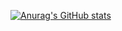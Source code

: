 [![Anurag's GitHub stats](https://github-readme-stats.vercel.app/api?username=smart-cau)](https://github.com/anuraghazra/github-readme-stats)

<!--
**smart-cau/smart-cau** is a ✨ _special_ ✨ repository because its `README.md` (this file) appears on your GitHub profile.

Here are some ideas to get you started:

- 🔭 I’m currently working on ...
- 🌱 I’m currently learning ...
- 👯 I’m looking to collaborate on ...
- 🤔 I’m looking for help with ...
- 💬 Ask me about ...
- 📫 How to reach me: ...
- 😄 Pronouns: ...
- ⚡ Fun fact: ...
-->
